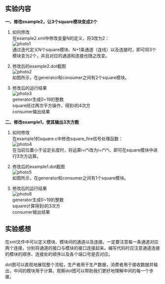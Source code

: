 ## 实验内容 ##

**一、修改example2，让3个square模块变成2个**

1. 如何修改  
在example2.xml中修改变量N的定义，将3改为2：  
![photo1](http://p1.bqimg.com/4851/07a1e1785fe8a4da.png)  
通过迭代定义N个square模块、N+1条通道（连线）以及连接时，即可将3个模块变为2个，并且对应的通道和连接也随之改变。

2. 修改后的example2.dot截图  
![photo2](http://p1.bqimg.com/4851/ef7f28ad297d141a.png)  
如图所示，在generator和consumer之间有2个square模块。

3. 修改后的运行结果  
![photo3](http://p1.bqimg.com/4851/af12d47f71511948.png)  
generator生成0~19的整数  
square经过两次平方操作，得到i的4次方  
consumer输出结果

**二、修改example1，使其输出3次方数**

1. 如何修改  
在example1的square.c中修改square_fire信号处理函数：  
![photo4](http://p1.bqimg.com/4851/750e919544fa5cce.png)  
在当前位置小于设定长度时，将运算i=i\*i改为i=i\*i*i，即可在square模块中进行3次方运算。

2. 修改后的example1.dot截图  
![photo5](http://p1.bqimg.com/4851/37bf51e7734a85e3.png)  
如图所示，在generator和consumer之间有1个square模块。

3. 修改后的运行结果  
![photo6](http://p1.bqimg.com/4851/08e09685dc0887bc.png)  
generator生成0~19的整数  
square计算得到i的3次方  
consumer输出结果

## 实验感想 ##

在xml文件中可以定义模块、模块间的通道以及连接。一定要注意每一条通道对应两个连接，分别将通道的接口与模块的接口连接起来。编写代码时应注意通道连接的模块的顺序、连接处的顺序以及各个端口号是否对应。

dot图可以直观地展现整个流程，生产者用于生产数据，消费者用于接收数据并输出，中间的模块用于计算。观察dot图可以帮助我们更好地理解中间的每一个步骤。